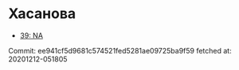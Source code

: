 # Хасанова
- [39: NA](39.md)

Commit: ee941cf5d9681c574521fed5281ae09725ba9f59
 fetched at: 20201212-051805
